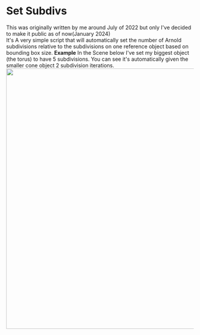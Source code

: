 # Set Subdivs
 This was originally written by me around July of 2022 but only I've decided to make it public as of now(January 2024)  
 It's A very simple script that will automatically set the number of Arnold subdivisions relative to the subdivisions on one reference object based on bounding box size. 
**Example**
In the Scene below I've set my biggest object (the torus) to have 5 subdivisions. You can see it's automatically given the smaller cone object 2 subdivision iterations.
<img src ="https://github.com/Paul-Merzliakov/Set-Subdivs/assets/88568775/ad4a668c-fd43-4bd1-8b28-4167f5172ab6" width = "700">
